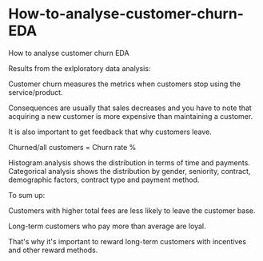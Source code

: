 # How-to-analyse-customer-churn-EDA

How to analyse customer churn EDA

Results from the exlploratory data analysis:

Customer churn measures the metrics when customers stop using the service/product.

Consequences are usually that sales decreases and you have to note that acquiring a new customer is more expensive than maintaining a customer.

It is also important to get feedback that why customers leave.

Churned/all customers = Churn rate %

Histogram analysis shows the distribution in terms of time and payments. Categorical analysis shows the distribution by gender, seniority, contract, demographic factors, contract type and payment method.

To sum up:

Customers with higher total fees are less likely to leave the customer base.

Long-term customers who pay more than average are loyal.

That's why it's important to reward long-term customers with incentives and other reward methods.
